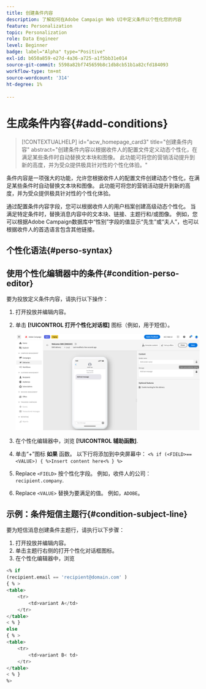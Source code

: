 ```yaml
---
title: 创建条件内容
description: 了解如何在Adobe Campaign Web UI中定义条件以个性化您的内容
feature: Personalization
topic: Personalization
role: Data Engineer
level: Beginner
badge: label="Alpha" type="Positive"
exl-id: b650a859-e27d-4a36-a725-a1f5bb31e014
source-git-commit: 5598a82bf745659b8c1db8cb51b1a82cfd184093
workflow-type: tm+mt
source-wordcount: '314'
ht-degree: 1%

---
```


# 生成条件内容{#add-conditions}

>[!CONTEXTUALHELP]
>id="acw_homepage_card3"
>title="创建条件内容"
>abstract="创建条件内容以根据收件人的配置文件定义动态个性化，在满足某些条件时自动替换文本块和图像。 此功能可将您的营销活动提升到新的高度，并为受众提供极具针对性的个性化体验。"


条件内容是一项强大的功能，允许您根据收件人的配置文件创建动态个性化，在满足某些条件时自动替换文本块和图像。 此功能可将您的营销活动提升到新的高度，并为受众提供极具针对性的个性化体验。

通过配置条件内容字段，您可以根据收件人的用户档案创建高级动态个性化。 当满足特定条件时，替换消息内容中的文本块、链接、主题行和/或图像。 例如，您可以根据Adobe Campaign数据库中“性别”字段的值显示“先生”或“夫人”，也可以根据收件人的首选语言包含其他链接。

## 个性化语法{#perso-syntax}



## 使用个性化编辑器中的条件{#condition-perso-editor}

要为投放定义条件内容，请执行以下操作：

1. 打开投放并编辑内容。
1. 单击 **[!UICONTROL 打开个性化对话框]** 图标（例如，用于短信）。

   ![](assets/open-perso-editor-sms.png)

1. 在个性化编辑器中，浏览 **[!UICONTROL 辅助函数]**.
1. 单击“+”图标 **如果** 函数。 以下行将添加到中央屏幕中：
   `<% if (<FIELD>==<VALUE>) { %>Insert content here<% } %>`
1. Replace `<FIELD>` 按个性化字段。 例如，收件人的公司： `recipient.company`.
1. Replace `<VALUE>` 替换为要满足的值。 例如，`ADOBE`。




## 示例：条件短信主题行{#condition-subject-line}

要为短信消息创建条件主题行，请执行以下步骤：

1. 打开投放并编辑内容。
1. 单击主题行右侧的打开个性化对话框图标。
1. 在个性化编辑器中，浏览


```sql
<% if 
(recipient.email == 'recipient@domain.com' ) 
{ % >
<table>
    <tr>
        <td>variant A</td>
    </tr>
</table>
< % } 
else 
{ % >
<table>
    <tr>
        <td>variant B< td>
    </tr>
</table>
< % } 
%>
```
